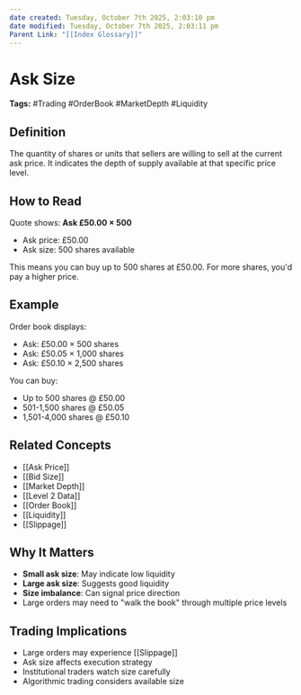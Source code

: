 ```yaml
---
date created: Tuesday, October 7th 2025, 2:03:10 pm
date modified: Tuesday, October 7th 2025, 2:03:11 pm
Parent Link: "[[Index Glossary]]"
---
```


# Ask Size

**Tags:** #Trading #OrderBook #MarketDepth #Liquidity

## Definition

The quantity of shares or units that sellers are willing to sell at the current ask price. It indicates the depth of supply available at that specific price level.

## How to Read

Quote shows: **Ask £50.00 × 500**

- Ask price: £50.00
- Ask size: 500 shares available

This means you can buy up to 500 shares at £50.00. For more shares, you'd pay a higher price.

## Example

Order book displays:

- Ask: £50.00 × 500 shares
- Ask: £50.05 × 1,000 shares
- Ask: £50.10 × 2,500 shares

You can buy:

- Up to 500 shares @ £50.00
- 501-1,500 shares @ £50.05
- 1,501-4,000 shares @ £50.10

## Related Concepts

- [[Ask Price]]
- [[Bid Size]]
- [[Market Depth]]
- [[Level 2 Data]]
- [[Order Book]]
- [[Liquidity]]
- [[Slippage]]

## Why It Matters

- **Small ask size**: May indicate low liquidity
- **Large ask size**: Suggests good liquidity
- **Size imbalance**: Can signal price direction
- Large orders may need to "walk the book" through multiple price levels

## Trading Implications

- Large orders may experience [[Slippage]]
- Ask size affects execution strategy
- Institutional traders watch size carefully
- Algorithmic trading considers available size